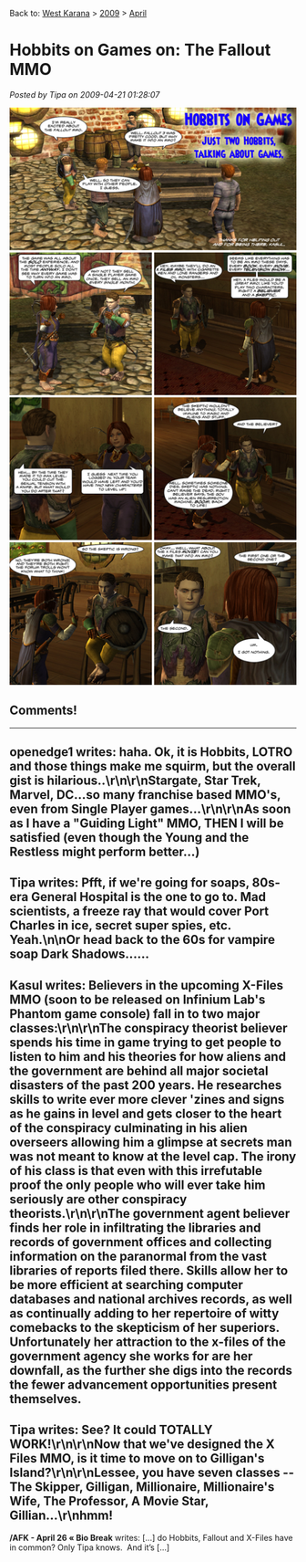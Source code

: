 Back to: [West Karana](/posts/westkarana.md) > [2009](/posts/2009/westkarana.md) > [April](./westkarana.md)
# Hobbits on Games on: The Fallout MMO

*Posted by Tipa on 2009-04-21 01:28:07*

![Hobbits on Games -- The Fallout MMO](../../../uploads/2009/04/hobbitsongames.jpg "Hobbits on Games -- The Fallout MMO")

## Comments!
---
**openedge1** writes: haha. Ok, it is Hobbits, LOTRO and those things make me squirm, but the overall gist is hilarious..\r\n\r\nStargate, Star Trek, Marvel, DC...so many franchise based MMO's, even from Single Player games...\r\n\r\nAs soon as I have a "Guiding Light" MMO, THEN I will be satisfied (even though the Young and the Restless might perform better...)
---
**Tipa** writes: Pfft, if we're going for soaps, 80s-era General Hospital is the one to go to. Mad scientists, a freeze ray that would cover Port Charles in ice, secret super spies, etc. Yeah.\n\nOr head back to the 60s for vampire soap Dark Shadows......
---
**Kasul** writes: Believers in the upcoming X-Files MMO (soon to be released on Infinium Lab's Phantom game console) fall in to two major classes:\r\n\r\nThe conspiracy theorist believer spends his time in game trying to get people to listen to him and his theories for how aliens and the government are behind all major societal disasters of the past 200 years. He researches skills to write ever more clever 'zines and signs as he gains in level and gets closer to the heart of the conspiracy culminating in his alien overseers allowing him a glimpse at secrets man was not meant to know at the level cap. The irony of his class is that even with this irrefutable proof the only people who will ever take him seriously are other conspiracy theorists.\r\n\r\nThe government agent believer finds her role in infiltrating the libraries and records of government offices and collecting information on the paranormal from the vast libraries of reports filed there. Skills allow her to be more efficient at searching computer databases and national archives records, as well as continually adding to her repertoire of witty comebacks to the skepticism of her superiors. Unfortunately her attraction to the x-files of the government agency she works for are her downfall, as the further she digs into the records the fewer advancement opportunities present themselves.
---
**Tipa** writes: See? It could TOTALLY WORK!\r\n\r\nNow that we've designed the X Files MMO, is it time to move on to Gilligan's Island?\r\n\r\nLessee, you have seven classes -- The Skipper, Gilligan, Millionaire, Millionaire's Wife, The Professor, A Movie Star, Gillian...\r\nhmm!
---
**/AFK - April 26 &laquo; Bio Break** writes: [...] do Hobbits, Fallout and X-Files have in common? Only Tipa knows.  And it&#8217;s [...]
